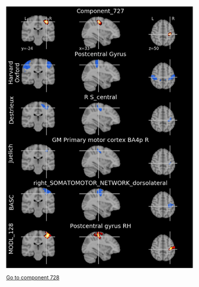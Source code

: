 


![727](preliminary/727.jpg "Component 727")

[Go to component 728](https://parietal-inria.github.io/MODL_atlas/1024/728 "Component 728")